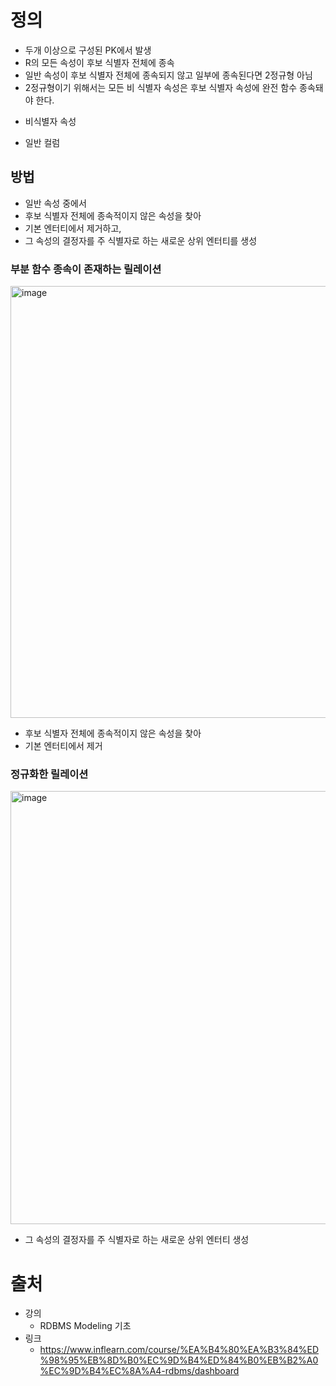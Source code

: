 # 정의
- 두개 이상으로 구성된 PK에서 발생
- R의 모든 속성이 후보 식별자 전체에 종속
- 일반 속성이 후보 식별자 전체에 종속되지 않고 일부에 종속된다면 2정규형 아님
- 2정규형이기 위해서는 모든 비 식별자 속성은 후보 식별자 속성에 완전 함수 종속돼야 한다.


* 비식별자 속성
- 일반 컬럼

## 방법
- 일반 속성 중에서
- 후보 식별자 전체에 종속적이지 않은 속성을 찾아
- 기본 엔터티에서 제거하고,
- 그 속성의 결정자를 주 식별자로 하는 새로운 상위 엔터티를 생성

### 부분 함수 종속이 존재하는 릴레이션
<img width="691" alt="image" src="https://github.com/HJC96/Study/assets/87226129/7d02507d-7fa9-48de-b951-f0d58d0eb7d7">

- 후보 식별자 전체에 종속적이지 않은 속성을 찾아
- 기본 엔터티에서 제거


### 정규화한 릴레이션
<img width="693" alt="image" src="https://github.com/HJC96/Study/assets/87226129/122ce2bc-d860-46cf-8753-e06def3b2190">

- 그 속성의 결정자를 주 식별자로 하는 새로운 상위 엔터티 생성






# 출처
- 강의
  - RDBMS Modeling 기초
- 링크
  - https://www.inflearn.com/course/%EA%B4%80%EA%B3%84%ED%98%95%EB%8D%B0%EC%9D%B4%ED%84%B0%EB%B2%A0%EC%9D%B4%EC%8A%A4-rdbms/dashboard

